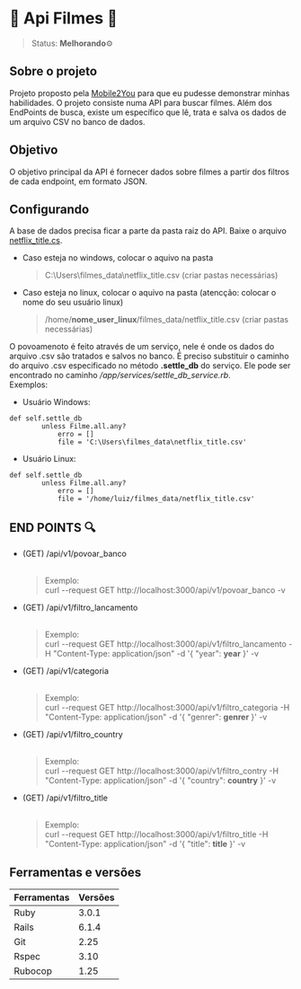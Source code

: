 # 🎥  Api Filmes 🎥
> Status: **Melhorando**⚙️<br>

## Sobre o projeto
Projeto proposto pela [Mobile2You](https://www.mobile2you.com.br/pt/) para que eu pudesse demonstrar minhas habilidades. O projeto consiste numa API para buscar filmes. Além dos EndPoints de busca, existe um específico que lê, trata e salva os dados de um arquivo CSV no banco de dados.

## Objetivo
O objetivo principal da API é fornecer dados sobre filmes a partir dos filtros de cada endpoint, em formato JSON.

## Configurando
A base de dados precisa ficar a parte da pasta raiz do API. Baixe o arquivo [netflix_title.cs](https://drive.google.com/file/d/1oxEV_CnabTh8WkKOxH_vDX4bDOSPhxGd/view?usp=sharing).
+ Caso esteja no windows, colocar o aquivo na pasta
  > C:\Users\filmes_data\netflix_title.csv (criar pastas necessárias)
+ Caso esteja no linux, colocar o aquivo na pasta (atencção: colocar o nome do seu usuário linux)
  > /home/**nome_user_linux**/filmes_data/netflix_title.csv (criar pastas necessárias)

O povoamenoto é feito através de um serviço, nele é onde os dados do arquivo .csv são tratados e salvos no banco. É preciso substituir o caminho do arquivo .csv especificado no método **.settle_db** do serviço. Ele pode ser encontrado no caminho */app/services/settle_db_service.rb*. <br>
Exemplos:
+ Usuário Windows: 
```
def self.settle_db
        unless Filme.all.any?
            erro = []
            file = 'C:\Users\filmes_data\netflix_title.csv'
```
+ Usuário Linux: 
```
def self.settle_db
        unless Filme.all.any?
            erro = []
            file = '/home/luiz/filmes_data/netflix_title.csv'
```
## END POINTS 🔍
+ (GET) /api/v1/povoar_banco <br> <br>
  > Exemplo: <br>
  > curl --request GET http://localhost:3000/api/v1/povoar_banco -v
+ (GET) /api/v1/filtro_lancamento <br> <br>
  > Exemplo: <br>
  > curl --request GET http://localhost:3000/api/v1/filtro_lancamento -H "Content-Type: application/json" -d '{ "year": **year** }' -v
+ (GET) /api/v1/categoria <br> <br>
   > Exemplo: <br>
   > curl --request GET http://localhost:3000/api/v1/filtro_categoria -H "Content-Type: application/json" -d '{ "genrer": **genrer** }' -v
+ (GET) /api/v1/filtro_country <br><br>
   > Exemplo: <br>
   > curl --request GET http://localhost:3000/api/v1/filtro_contry -H "Content-Type: application/json" -d '{ "country": **country** }' -v
+ (GET) /api/v1/filtro_title <br><br>
   > Exemplo: <br>
   > curl --request GET http://localhost:3000/api/v1/filtro_title -H "Content-Type: application/json" -d '{ "title": **title** }' -v
## Ferramentas e versões

Ferramentas | Versões
----------- | ----------
Ruby        | 3.0.1
Rails       | 6.1.4
Git         | 2.25
Rspec       | 3.10
Rubocop     | 1.25
